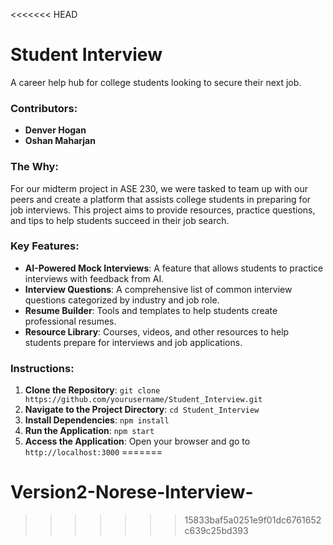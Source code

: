 <<<<<<< HEAD
# Student Interview
A career help hub for college students looking to secure their next job. 

### Contributors:
- **Denver Hogan**
- **Oshan Maharjan**

### The Why: 
For our midterm project in ASE 230, we were tasked to team up with our peers and create a platform that assists college students in preparing for job interviews. This project aims to provide resources, practice questions, and tips to help students succeed in their job search.

### Key Features:
- **AI-Powered Mock Interviews**: A feature that allows students to practice interviews with feedback from AI.
- **Interview Questions**: A comprehensive list of common interview questions categorized by industry and job role.
- **Resume Builder**: Tools and templates to help students create professional resumes.
- **Resource Library**: Courses, videos, and other resources to help students prepare for interviews and job applications.

### Instructions:
1. **Clone the Repository**: `git clone https://github.com/yourusername/Student_Interview.git`
2. **Navigate to the Project Directory**: `cd Student_Interview`
3. **Install Dependencies**: `npm install`
4. **Run the Application**: `npm start`
5. **Access the Application**: Open your browser and go to `http://localhost:3000`
=======
# Version2-Norese-Interview-
>>>>>>> 15833baf5a0251e9f01dc6761652c639c25bd393
